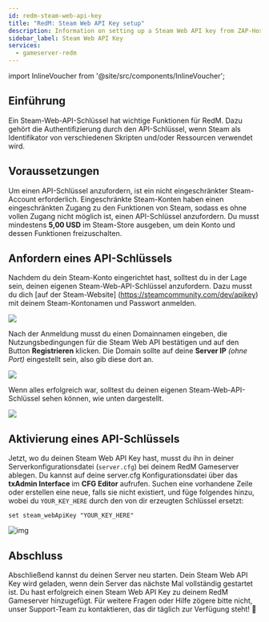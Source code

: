 ```yaml
---
id: redm-steam-web-api-key
title: "RedM: Steam Web API Key setup"
description: Information on setting up a Steam Web API key from ZAP-Hosting - ZAP-Hosting.com documentation
sidebar_label: Steam Web API Key
services:
  - gameserver-redm
---
```


import InlineVoucher from '@site/src/components/InlineVoucher';

## Einführung

Ein Steam-Web-API-Schlüssel hat wichtige Funktionen für RedM. Dazu gehört die Authentifizierung durch den API-Schlüssel, wenn Steam als Identifikator von verschiedenen Skripten und/oder Ressourcen verwendet wird.

<InlineVoucher />

## Voraussetzungen

Um einen API-Schlüssel anzufordern, ist ein nicht eingeschränkter Steam-Account erforderlich. Eingeschränkte Steam-Konten haben einen eingeschränkten Zugang zu den Funktionen von Steam, sodass es ohne vollen Zugang nicht möglich ist, einen API-Schlüssel anzufordern. Du musst mindestens **5,00 USD** im Steam-Store ausgeben, um dein Konto und dessen Funktionen freizuschalten.

## Anfordern eines API-Schlüssels

Nachdem du dein Steam-Konto eingerichtet hast, solltest du in der Lage sein, deinen eigenen Steam-Web-API-Schlüssel anzufordern. Dazu musst du dich [auf der Steam-Website] (https://steamcommunity.com/dev/apikey) mit deinem Steam-Kontonamen und Passwort anmelden.

![](https://screensaver01.zap-hosting.com/index.php/s/f4zTKdgnLgKZsY5/preview)

Nach der Anmeldung musst du einen Domainnamen eingeben, die Nutzungsbedingungen für die Steam Web API bestätigen und auf den Button **Registrieren** klicken. Die Domain sollte auf deine **Server IP** *(ohne Port)* eingestellt sein, also gib diese dort an. 

![](https://screensaver01.zap-hosting.com/index.php/s/J5P9Dw2Lqr2ZrfN/preview)

Wenn alles erfolgreich war, solltest du deinen eigenen Steam-Web-API-Schlüssel sehen können, wie unten dargestellt.

![](https://screensaver01.zap-hosting.com/index.php/s/tHW7ZFJfG7CMYET/preview)

## Aktivierung eines API-Schlüssels

Jetzt, wo du deinen Steam Web API Key hast, musst du ihn in deiner Serverkonfigurationsdatei (`server.cfg`) bei deinem RedM Gameserver ablegen. Du kannst auf deine server.cfg Konfigurationsdatei über das **txAdmin Interface** im **CFG Editor** aufrufen. Suchen eine vorhandene Zeile oder erstellen eine neue, falls sie nicht existiert, und füge folgendes hinzu, wobei du `YOUR_KEY_HERE` durch den von dir erzeugten Schlüssel ersetzt:

```
set steam_webApiKey "YOUR_KEY_HERE"
```

![img](https://screensaver01.zap-hosting.com/index.php/s/Rw48iY5FGCfP5s9/preview)



## Abschluss

Abschließend kannst du deinen Server neu starten. Dein Steam Web API Key wird geladen, wenn dein Server das nächste Mal vollständig gestartet ist. Du hast erfolgreich einen Steam Web API Key zu deinem RedM Gameserver hinzugefügt. Für weitere Fragen oder Hilfe zögere bitte nicht, unser Support-Team zu kontaktieren, das dir täglich zur Verfügung steht! 🙂

<InlineVoucher />
